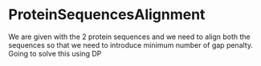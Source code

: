 # ProteinSequencesAlignment
We are given with the 2 protein sequences and we need to align both the sequences so that we need to introduce minimum number of gap penalty. Going to solve this using DP
